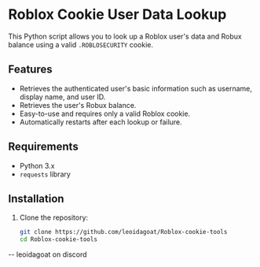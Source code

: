 # Roblox Cookie User Data Lookup

This Python script allows you to look up a Roblox user's data and Robux balance using a valid `.ROBLOSECURITY` cookie.

## Features

- Retrieves the authenticated user's basic information such as username, display name, and user ID.
- Retrieves the user's Robux balance.
- Easy-to-use and requires only a valid Roblox cookie.
- Automatically restarts after each lookup or failure.

## Requirements

- Python 3.x
- `requests` library

## Installation

1. Clone the repository:
   ```bash
   git clone https://github.com/leoidagoat/Roblox-cookie-tools
   cd Roblox-cookie-tools
-- leoidagoat on discord
